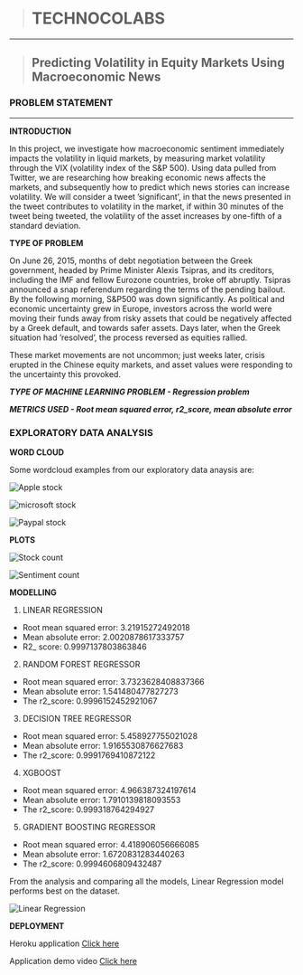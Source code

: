 >#  TECHNOCOLABS
---
>## Predicting Volatility in Equity Markets Using Macroeconomic News
<p></p>
<p></p>

 ### **PROBLEM STATEMENT**
---
**INTRODUCTION**
<p>In this project, we investigate how macroeconomic sentiment immediately impacts the volatility in liquid markets, by measuring market volatility through the VIX  (volatility index of the S&P 500). Using data pulled from Twitter, we are researching how breaking economic news affects the markets, and subsequently how to predict which news stories can increase volatility. We will consider a tweet ’significant’, in that the news presented in the tweet contributes to volatility in the market, if within 30 minutes of the tweet being tweeted, the volatility of the asset increases by one-fifth of a standard deviation.</p>

**TYPE OF PROBLEM**
<p>On June 26, 2015, months of debt negotiation between the Greek government, headed by Prime Minister Alexis Tsipras, and its creditors, including the IMF and fellow Eurozone countries, broke off abruptly. Tsipras announced a snap referendum regarding the terms of the pending bailout. By the following morning, S&P500 was down significantly.  As political and economic uncertainty grew in Europe, investors across the world were moving their funds away from risky assets that could be negatively affected by a Greek default, and towards safer assets. Days later, when the Greek situation had ’resolved’, the process reversed as equities rallied.</p>
<p>These market movements are not uncommon; just weeks later, crisis erupted in the Chinese equity markets, and asset values were responding to the uncertainty this provoked. </p>

***TYPE OF MACHINE LEARNING PROBLEM - Regression problem***

***METRICS USED - Root mean squared error, r2_score, mean absolute error***

### **EXPLORATORY DATA ANALYSIS**

**WORD CLOUD**
<P> Some wordcloud examples from our exploratory data anaysis are: </p>

![Apple stock](eda_images/wc_apple.png)

![microsoft stock](eda_images/wc_msft.png)

![Paypal stock](eda_images/wc_nvda.png)


**PLOTS**

![Stock count](eda_images/companies.png)

![Sentiment count](eda_images/sentiment.png)


**MODELLING**

1.	LINEAR REGRESSION

* Root mean squared error:  3.21915272492018
* Mean absolute error: 2.0020878617333757
* R2_ score: 0.9997137803863846

2. 	RANDOM FOREST REGRESSOR

* Root mean squared error:  3.7323628408837366
* Mean absolute error:  1.541480477827273
* The r2_score:  0.9996152452921067

3.	DECISION TREE REGRESSOR

* Root mean squared error:  5.458927755021028
* Mean absolute error:  1.9165530876627683
* The r2_score:  0.9991769410872122

4. XGBOOST

* Root mean squared error:  4.966387324197614
* Mean absolute error:  1.7910139818093553
* The r2_score:  0.999318764294927

5. GRADIENT BOOSTING REGRESSOR

* Root mean squared error:  4.418906056666085
* Mean absolute error:  1.6720831283440263
* The r2_score:  0.9994606809432487

<p>From the analysis and comparing all the models, Linear Regression model performs best on the dataset. </p>

![Linear Regression](eda_images/linresults.png)

**DEPLOYMENT**

Heroku application [Click here](https://volatility-prediction.herokuapp.com/ "click here")


Application demo video [Click here](https://drive.google.com/file/d/12qFLEKkV_4HRvPf4RekAwywken2-tlsA/view?usp=sharing "click here")

